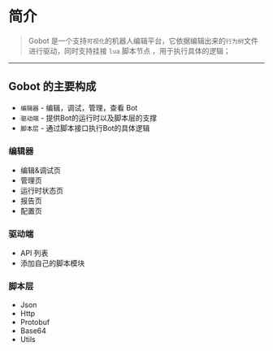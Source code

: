 # 简介

> Gobot 是一个支持`可视化`的机器人编辑平台，它依据编辑出来的`行为树`文件进行驱动，同时支持挂接 `lua` 脚本节点 ，用于执行具体的逻辑；

---

## Gobot 的主要构成
* `编辑器` - 编辑，调试，管理，查看 Bot
* `驱动端` - 提供Bot的运行时以及脚本层的支撑
* `脚本层` - 通过脚本接口执行Bot的具体逻辑

### 编辑器
  * 编辑&调试页
  * 管理页
  * 运行时状态页
  * 报告页
  * 配置页
### 驱动端
  * API 列表
  * 添加自己的脚本模块
### 脚本层
  * Json
  * Http
  * Protobuf
  * Base64
  * Utils